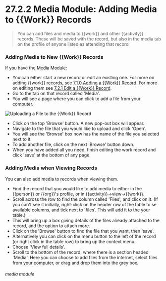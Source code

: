 # 27.2.2 Media Module: Adding Media to {{Work}} Records

> You can add files and media to {{work}} and other {{activity}} records. These will be saved with the record, but also in the media tab on the profile of anyone listed as attending that record

### Adding Media to New {{Work}} Records

If you have the Media Module:

- You can either start a new record or edit an existing one. For more on adding {{work}} records, see [7.1.0 Adding a {{Work}} Record](/help/index/p/7.1.0). For more on editing them see [7.2.1 Edit a {{Work}} Record](/help/index/p/7.2.1).
- Go to the tab on that record called 'Media'.
- You will see a page where you can click to add a file from your computer. 

![Uploading a File to the {{Work}} Record](27.2.2a.png)

- Click on the top 'Browse' button. A new pop-out box will appear.
- Navigate to the file that you would like to upload and click 'Open'. 
- You will see the 'Browse' box now has the name of the file you selected next to it.
- To add another file, click on the next 'Browse' button down.
- When you have added all you need, finish editing the work record and click 'save' at the bottom of any page.

### Adding Media when Viewing Records

You can also add media to records when viewing them.

- Find the record that you would like to add media to either in the {{person}} or {{org}}'s profile, or in {{activity}}->view->{{work}}.
- Scroll across the row to find the column called 'Files', and click on it. (If you can't see it initially, right-click on the header row of the table to se available columns, and tick next to 'files'. This will add it to the your table.)
- This will bring up a box giving details of the files already attached to the record, and the option to attach more. 
- Click on the 'Browse' button to find the file that you want, then 'save'.
- Alternatively you can click on the menu button to the left of the record (or right click in the table row) to bring up the context menu.
- Choose 'View full details'.
- Scroll to the bottom of the record, where there is a section headed 'Media'. Here you can choose to add files from the internet, select files from your computer, or drag and drop them into the grey box. 


###### media module



